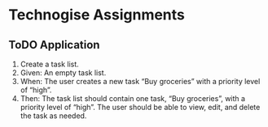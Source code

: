  Technogise Assignments
=========================================

## ToDO Application

1. Create a task list.
2. Given: An empty task list.
3. When: The user creates a new task “Buy groceries” with a priority level of “high”.
4. Then: The task list should contain one task, “Buy groceries”, with a priority level of “high”. The user should be able to view, edit, and delete the task as needed.
